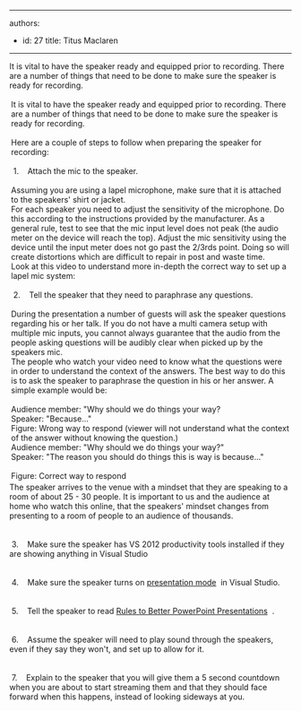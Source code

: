 

---
authors:
  - id: 27
    title: Titus Maclaren
---




<span class='intro'> <p class="MsoNormal">​It is vital to have the speaker ready and equipped prior to recording. There are a number of things that need to be done to make sure the speaker is ready for recording.</p> </span>

<div style="margin&#58;0px;padding&#58;3px;text-align&#58;left;background-image&#58;none;"><div>It is vital to have the speaker ready and equipped prior to recording. There are a number of things that need to be done to make sure the speaker is ready for recording.</div><div>&#160;</div><div>Here are a couple of steps to follow when preparing the speaker for recording&#58;</div><div>&#160;</div><div>&#160;1.&#160;&#160;&#160; Attach the mic to the speaker.</div><div>&#160;</div><div>Assuming you are using a lapel microphone, make sure that it is attached to the speakers' shirt or jacket.</div><div>For each speaker you need to adjust the sensitivity of the microphone. Do this according to the instructions provided by the manufacturer. As a general rule, test to see that the mic input level does not peak (the audio meter on the device will reach the top). Adjust the mic sensitivity using the device until the input meter does not go past the 2/3rds point. Doing so will create distortions which are difficult to repair in post and waste time.</div><div>Look at this video to understand more in-depth the correct way to set up a lapel mic system&#58;<div class="ms-rtestate-read ms-rte-wpbox"><div class="ms-rtestate-notify  ms-rtestate-read 69ce32db-1dbd-494b-8236-09b153c027e4" id="div_69ce32db-1dbd-494b-8236-09b153c027e4"></div><div id="vid_69ce32db-1dbd-494b-8236-09b153c027e4" style="display&#58;none;"></div></div></div><div>&#160;</div><div>&#160;2.&#160;&#160;&#160; Tell the speaker that they need to paraphrase any questions.</div><div>&#160;</div><div>During the presentation a number of guests will ask the speaker questions regarding his or her talk. If you do not have a multi camera setup with multiple mic inputs, you cannot always guarantee that the audio from the people asking questions will be audibly clear when picked up by the speakers mic.</div><div>The people who watch your video need to know what the questions were in order to understand the context of the answers. The best way to do this is to ask the speaker to paraphrase the question in his or her answer. A simple example would be&#58;</div><div>&#160;</div><div class="ssw-rteStyle-GreyBox">Audience member&#58; &quot;Why should we do things your way? <br>Speaker&#58; &quot;Because...&quot;</div> 
   <span class="ssw-rteStyle-FigureBad">Figure&#58;&#160;Wrong way to respond (viewer will not understand what the context of the answer without knowing the question.)</span> 
   <div class="ssw-rteStyle-GreyBox">Audience member&#58; &quot;Why should we do things your way?&quot;<br>Speaker&#58; &quot;The reason you should do things this is way is because...&quot;</div> 
   <br>
   <span class="ssw-rteStyle-FigureGood">Figure&#58; Correct way to respond</span></div><div>The speaker arrives to the venue with a mindset that they are speaking to a room of about 25 - 30 people. It is important to us and the audience at home who watch this online, that the speakers' mindset changes from presenting to a room of people to an audience of thousands.</div><div>
   <br>&#160;</div><div>&#160;3. &#160; &#160;Make sure the speaker has VS 2012 productivity tools installed if they are showing anything in Visual Studio</div><div>
   <br>&#160;</div><div>&#160;4. &#160; &#160;Make sure the speaker turns on <a href="https&#58;//ntotten.com/2012/12/13/visual-studio-2012-presentation-mode/">presentation mode</a> <img title="You are now leaving SSW" src="/Style%20Library/SSW/CoreImages/external.gif" alt="" /> in Visual Studio.</div><div>
   <br>&#160;</div><div>&#160;5. &#160; &#160;Tell the speaker to read <a href="https&#58;//www.google.com.au/url?sa=t&amp;rct=j&amp;q=&amp;esrc=s&amp;source=web&amp;cd=8&amp;cad=rja&amp;ved=0CHMQFjAH&amp;url=http&#58;//www.ssw.com.au/ssw/standards/Rules/RulesToBetterPowerpointPresentations.aspx&amp;ei=ue-GUdiyNueWiQedlICQBg&amp;usg=AFQjCNGvMOBZ3W-Ri29auNajyEjSPzX9oA&amp;sig2=9Is7_Z_fo0VGQt9r5SZpOg&amp;bvm=bv.45960087%2cd.aGc">Rules to Better PowerPoint Presentations</a> <img title="You are now leaving SSW" src="/Style%20Library/SSW/CoreImages/external.gif" alt="" /> .</div><div>
   <br>&#160;</div><div>&#160;6. &#160; &#160;Assume the speaker will need to play sound through the speakers, even if they say they won't, and set up to allow for it.<strong></strong></div><div>
   <br>&#160;</div><div>&#160;7. &#160; &#160;Explain to the speaker that you will give them a 5 second countdown when you are about to start streaming them and that they should face forward when this happens, instead of looking sideways at you.</div>


